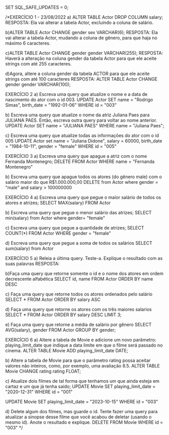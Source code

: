   
  SET SQL_SAFE_UPDATES = 0;
  
  /*EXERCÍCIO 1 - 23/08/2022
  a) ALTER TABLE Actor DROP COLUMN salary;
  RESPOSTA: Ela vai alterar a tabela Actor, excluindo a coluna de salário.
  
  b)ALTER TABLE Actor CHANGE gender sex VARCHAR(6);
  RESPOSTA: Ela vai alterar a tabela Actor, mudando a coluna de gênero, para que haja no máximo 6 caracteres.
  
  c)ALTER TABLE Actor CHANGE gender gender VARCHAR(255);
  RESPOSTA: Haverá a alteração na coluna gender da tabela Actor para que ele aceite strings com até 255 caracteres.
  
  d)Agora,  altere a coluna gender da tabela ACTOR para que ele aceite strings com até 100 caracteres
  RESPOSTA: ALTER TABLE Actor CHANGE gender gender VARCHAR(100);
  
  EXERCÍCIO 2
  a) Escreva uma query que atualize o nome e a data de nascimento do ator com o id 003.
    UPDATE Actor
SET name = "Rodrigo Simas", 
birth_date = "1992-01-06"
WHERE id = "003"
  
  b) Escreva uma query que atualize o nome da atriz Juliana Paes para JULIANA PAES. Então, escreva outra query para voltar ao nome anterior.
  UPDATE Actor
SET name = "JULIANA PAES"
WHERE name = "Juliana Paes";

c) Escreva uma query que atualize todas as informações do ator com o id 005
UPDATE Actor
set name = "Juliana Didone",
salary = 60000,
birth_date = "1984-10-11",
gender = "female"
WHERE id = "005"

EXERCÍCIO 3
a) Escreva uma query que apague a atriz com o nome Fernanda Montenegro;
DELETE FROM Actor WHERE name = "Fernanda Montenegro"

b) Escreva uma query que apague todos os atores (do gênero male) com o salário maior do que R$1.000.000,00
DELETE from Actor where gender = "male" and salary > 100000000

EXERCÍCIO 4
a) Escreva uma query que pegue o maior salário de todos os atores e atrizes;
 SELECT MAX(salary) FROM Actor
 
 b) Escreva uma query que pegue o menor salário das atrizes;
  SELECT min(salary) from Actor where gender= "female"
  
  c) Escreva uma query que pegue a quantidade de atrizes;
  SELECT COUNT(*) FROM Actor WHERE gender = "female"
  
  d) Escreva uma query que pegue a soma de todos os salários
  SELECT sum(salary) from Actor
  
  EXERCÍCIO 5
  a) Releia a última query. Teste-a. Explique o resultado com as suas palavras
  RESPOSTA: 
  
  b)Faça uma query que retorne somente o id e o nome dos atores em ordem decrescente alfabética
  SELECT id, name FROM Actor ORDER BY name DESC
  
  c) Faça uma query que retorne todos os atores ordenados pelo salário
  SELECT * FROM Actor ORDER BY salary ASC
  
  d) Faça uma query que retorne os atores com os três maiores salarios
  SELECT * FROM Actor ORDER BY salary DESC LIMIT 3;
  
  e) Faça uma query que retorne a média de salário por gênero
   SELECT AVG(salary), gender FROM Actor GROUP BY gender;

EXERCÍCIO 6
a) Altere a tabela de Movie e adicione um novo parâmetro: playing_limit_date que indique a data limite em que o filme será passado no cinema. 
ALTER TABLE Movie ADD playing_limit_date DATE;

b) Altere a tabela de Movie para que o parâmetro rating possa aceitar valores não inteiros, como, por exemplo, uma avaliação 8.5.
ALTER TABLE Movie CHANGE rating rating FLOAT;

c) Atualize dois filmes de tal forma que tenhamos um que ainda esteja em cartaz e um que já tenha saído;
UPDATE Movie
SET
	playing_limit_date = "2020-12-31"
WHERE id = "001"

UPDATE Movie
SET
	playing_limit_date = "2023-10-15"
WHERE id = "003"

d) Delete algum dos filmes, mas guarde o id. Tente fazer uma query para atualizar a sinopse desse filme que você acabou de deletar (usando o mesmo id).
Anote o resultado e explique.
DELETE FROM Movie WHERE id = "003"
  */

